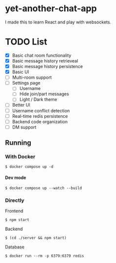 # yet-another-chat-app

I made this to learn React and play with websockets.

# TODO List

- [x] Basic chat room functionality
- [x] Basic message history retrieveal
- [x] Basic message history persistence
- [x] Basic UI
- [ ] Multi-room support
- [ ] Settings page
  - [ ] Username
  - [ ] Hide join/part messages
  - [ ] Light / Dark theme
- [ ] Better UI
- [ ] Username conflict detection
- [ ] Real-time redis persistence
- [ ] Backend code organization
- [ ] DM support

## Running

### With Docker

`$ docker compose up -d`

#### Dev mode

`$ docker compose up --watch --build`

### Directly

Frontend

`$ npm start`

Backend

`$ (cd ./server && npm start)`

Database

`$ docker run --rm -p 6379:6379 redis`
